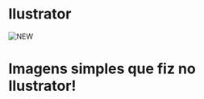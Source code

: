 # Ilustrator

![NEW](https://github.com/Valenart/Ilustrator/assets/88457347/4d20f20c-4b32-4023-a4ce-a6d05e75e134)

<h1> Imagens simples que fiz no Ilustrator! </h1> 

